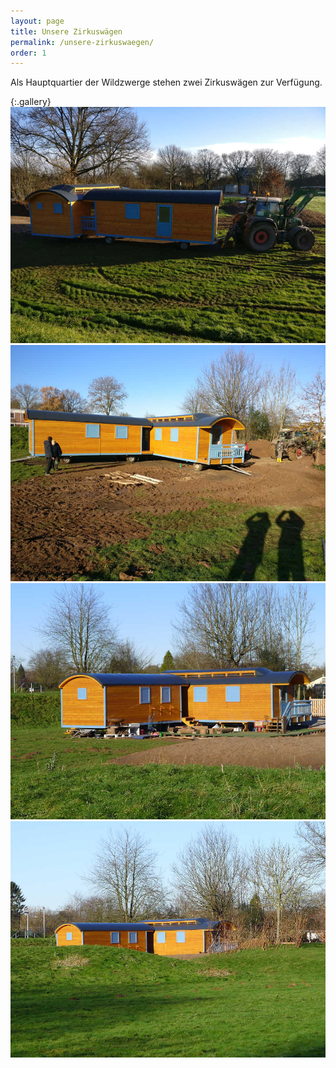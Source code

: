 ```yaml
---
layout: page
title: Unsere Zirkuswägen
permalink: /unsere-zirkuswaegen/
order: 1
---
```


Als Hauptquartier der Wildzwerge stehen zwei Zirkuswägen zur Verfügung.

{:.gallery}
![Zirkuswägen 1](/assets/images/zirkuswaegen1.jpg)
![Zirkuswägen 2](/assets/images/zirkuswaegen2.jpg)
![Zirkuswägen 3](/assets/images/zirkuswaegen3.jpg)
![Zirkuswägen 4](/assets/images/zirkuswaegen4.jpg)
